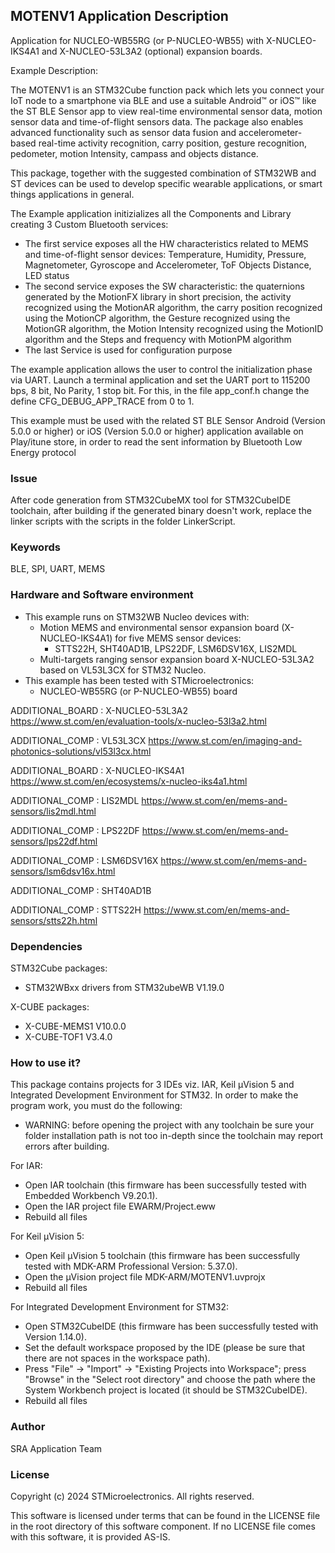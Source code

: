 ## <b>MOTENV1 Application Description</b>

Application for NUCLEO-WB55RG (or P-NUCLEO-WB55) with X-NUCLEO-IKS4A1 and X-NUCLEO-53L3A2 (optional) expansion boards.

Example Description:

The MOTENV1 is an STM32Cube function pack which lets you connect your IoT node to a smartphone via BLE and use a suitable Android™ or iOS™ like the ST BLE Sensor app to view real-time environmental sensor data, motion sensor data and time-of-flight sensors data.
The package also enables advanced functionality such as sensor data fusion and accelerometer-based real-time activity recognition, carry position, gesture recognition, pedometer, motion Intensity, campass and objects distance.

This package, together with the suggested combination of STM32WB and ST devices can be used to develop specific wearable applications, or smart things applications in general.


The Example application initizializes all the Components and Library creating 3 Custom Bluetooth services:

 - The first service exposes all the HW characteristics related to MEMS and time-of-flight sensor devices: Temperature, Humidity,
   Pressure, Magnetometer, Gyroscope and Accelerometer, ToF Objects Distance, LED status
 - The second service exposes the SW characteristic: the quaternions generated by the MotionFX library 
   in short precision, the activity recognized using the MotionAR algorithm, the carry position
   recognized using the MotionCP algorithm, the Gesture recognized using the MotionGR algorithm,
   the Motion Intensity recognized using the MotionID algorithm and the Steps and frequency with MotionPM algorithm
 - The last Service is used for configuration purpose
 
The example application allows the user to control the initialization phase via UART.
Launch a terminal application and set the UART port to 115200 bps, 8 bit, No Parity, 1 stop bit.
For this, in the file app_conf.h change the define CFG_DEBUG_APP_TRACE from 0 to 1.
 
This example must be used with the related ST BLE Sensor Android (Version 5.0.0 or higher) or iOS (Version 5.0.0 or higher) application available on Play/itune store,
in order to read the sent information by Bluetooth Low Energy protocol

### <b>Issue</b>

After code generation from STM32CubeMX tool for STM32CubeIDE toolchain, after building if the generated binary doesn't work, replace the linker scripts with the scripts in the folder LinkerScript.

### <b>Keywords</b>

BLE, SPI, UART, MEMS

### <b>Hardware and Software environment</b>

  - This example runs on STM32WB Nucleo devices with:
	- Motion MEMS and environmental sensor expansion board (X-NUCLEO-IKS4A1) for five MEMS sensor devices:
	  - STTS22H, SHT40AD1B, LPS22DF, LSM6DSV16X, LIS2MDL
	- Multi-targets ranging sensor expansion board X-NUCLEO-53L3A2 based on VL53L3CX for STM32 Nucleo.
  - This example has been tested with STMicroelectronics:
    - NUCLEO-WB55RG (or P-NUCLEO-WB55) board
	
ADDITIONAL_BOARD : X-NUCLEO-53L3A2 https://www.st.com/en/evaluation-tools/x-nucleo-53l3a2.html

ADDITIONAL_COMP : VL53L3CX https://www.st.com/en/imaging-and-photonics-solutions/vl53l3cx.html

ADDITIONAL_BOARD : X-NUCLEO-IKS4A1 https://www.st.com/en/ecosystems/x-nucleo-iks4a1.html

ADDITIONAL_COMP : LIS2MDL https://www.st.com/en/mems-and-sensors/lis2mdl.html

ADDITIONAL_COMP : LPS22DF https://www.st.com/en/mems-and-sensors/lps22df.html

ADDITIONAL_COMP : LSM6DSV16X https://www.st.com/en/mems-and-sensors/lsm6dsv16x.html

ADDITIONAL_COMP : SHT40AD1B

ADDITIONAL_COMP : STTS22H https://www.st.com/en/mems-and-sensors/stts22h.html

### <b>Dependencies</b>

STM32Cube packages:

  - STM32WBxx drivers from STM32ubeWB V1.19.0
  
X-CUBE packages:

  - X-CUBE-MEMS1 V10.0.0
  - X-CUBE-TOF1 V3.4.0

### <b>How to use it?</b>

This package contains projects for 3 IDEs viz. IAR, Keil µVision 5 and Integrated Development Environment for STM32. 
In order to make the  program work, you must do the following:

 - WARNING: before opening the project with any toolchain be sure your folder
   installation path is not too in-depth since the toolchain may report errors
   after building.

For IAR:

 - Open IAR toolchain (this firmware has been successfully tested with Embedded Workbench V9.20.1).
 - Open the IAR project file EWARM/Project.eww
 - Rebuild all files

For Keil µVision 5:

 - Open Keil µVision 5 toolchain (this firmware has been successfully tested with MDK-ARM Professional Version: 5.37.0).
 - Open the µVision project file MDK-ARM/MOTENV1.uvprojx
 - Rebuild all files
 
For Integrated Development Environment for STM32:

 - Open STM32CubeIDE (this firmware has been successfully tested with Version 1.14.0).
 - Set the default workspace proposed by the IDE (please be sure that there are not spaces in the workspace path).
 - Press "File" -> "Import" -> "Existing Projects into Workspace"; press "Browse" in the "Select root directory" and choose the path where the System
   Workbench project is located (it should be STM32CubeIDE). 
 - Rebuild all files

### <b>Author</b>

SRA Application Team

### <b>License</b>

Copyright (c) 2024 STMicroelectronics.
All rights reserved.

This software is licensed under terms that can be found in the LICENSE file
in the root directory of this software component.
If no LICENSE file comes with this software, it is provided AS-IS.